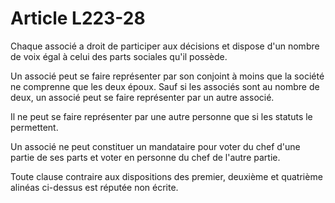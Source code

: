 # Article L223-28

Chaque associé a droit de participer aux décisions et dispose d'un nombre de voix égal à celui des parts sociales qu'il possède.

Un associé peut se faire représenter par son conjoint à moins que la société ne comprenne que les deux époux. Sauf si les associés sont au nombre de deux, un associé peut se faire représenter par un autre associé.

Il ne peut se faire représenter par une autre personne que si les statuts le permettent.

Un associé ne peut constituer un mandataire pour voter du chef d'une partie de ses parts et voter en personne du chef de l'autre partie.

Toute clause contraire aux dispositions des premier, deuxième et quatrième alinéas ci-dessus est réputée non écrite.
